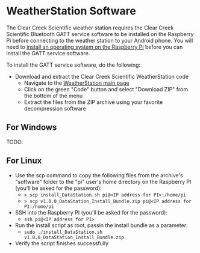 # WeatherStation Software

The Clear Creek Scientific weather station requires the Clear Creek Scientific Bluetooth GATT service software to be installed on the Raspberry Pi before connecting to the weather station to your Android phone. You will need to [install an operating system on the Raspberry Pi](https://github.com/ClearCreekSci/WeatherStation/tree/main/electronics/#setting-up-the-raspberry-pi) before you can install the GATT service software.

To install the GATT service software, do the following:

* Download and extract the Clear Creek Scientific WeatherStation code
  * Navigate to the [WeatherStation main page](https://github.com/ClearCreekSci/WeatherStation/tree/main)
  * Click on the green "Code" button and select "Download ZIP" from the bottom of the menu
  * Extract the files from the ZIP archive using your favorite decompression software

## For Windows

  TODO:

## For Linux

* Use the scp command to copy the following files from the archive's "software" folder to the "pi" user's home directory on the Raspberry PI (you'll be asked for the password):
  * `> scp install_DataStation.sh pi@<IP address for PI>:/home/pi`
  * `> scp v1.0.0_DataStation_Install_Bundle.zip pi@<IP address for PI:/home/pi`
* SSH into the Raspberry PI (you'll be asked for the password):
  * `ssh pi@<IP address for PI>`
* Run the install script as root, passin the install bundle as a parameter:
  * `sudo ./install_DataStation.sh v1.0.0_DataStation_Install_Bundle.zip`
* Verify the script finishes successfully


